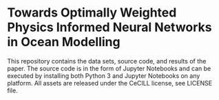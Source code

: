 # Towards Optimally Weighted Physics Informed Neural Networks in Ocean Modelling

This repository contains the data sets, source code, and results of the paper. The source code is in the form of Jupyter Notebooks and can be executed by installing both Python 3 and Jupyter Notebooks on any platform. All assets are released under the CeCILL license, see LICENSE file.

